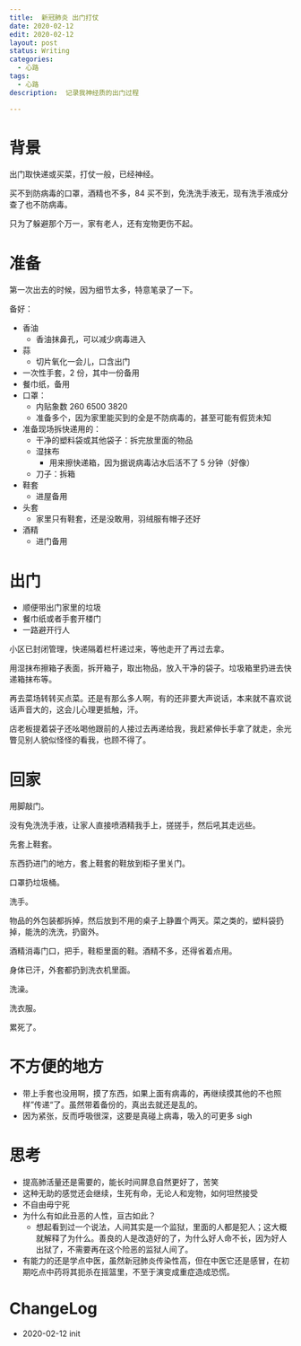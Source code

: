 ```yaml
---
title:  新冠肺炎 出门打仗
date: 2020-02-12
edit: 2020-02-12
layout: post
status: Writing
categories:
  - 心路
tags:
  - 心路
description:  记录我神经质的出门过程

---
```


# 背景

出门取快递或买菜，打仗一般，已经神经。

买不到防病毒的口罩，酒精也不多，84 买不到，免洗洗手液无，现有洗手液成分查了也不防病毒。

只为了躲避那个万一，家有老人，还有宠物更伤不起。

# 准备

第一次出去的时候，因为细节太多，特意笔录了一下。

备好：

- 香油
  - 香油抹鼻孔，可以减少病毒进入
- 蒜
  - 切片氧化一会儿，口含出门
- 一次性手套，2 份，其中一份备用
- 餐巾纸，备用
- 口罩：
  - 内贴象数 260 6500 3820
  - 准备多个，因为家里能买到的全是不防病毒的，甚至可能有假货未知
- 准备现场拆快递用的：
  - 干净的塑料袋或其他袋子：拆完放里面的物品
  - 湿抹布
    - 用来擦快递箱，因为据说病毒沾水后活不了 5 分钟（好像）
  - 刀子：拆箱
- 鞋套
  - 进屋备用
- 头套
  - 家里只有鞋套，还是没敢用，羽绒服有帽子还好
- 酒精
  - 进门备用

# 出门

- 顺便带出门家里的垃圾
- 餐巾纸或者手套开楼门
- 一路避开行人

小区已封闭管理，快递隔着栏杆递过来，等他走开了再过去拿。

用湿抹布擦箱子表面，拆开箱子，取出物品，放入干净的袋子。垃圾箱里扔进去快递箱抹布等。

再去菜场转转买点菜。还是有那么多人啊，有的还非要大声说话，本来就不喜欢说话声音大的，这会儿心理更抵触，汗。

店老板提着袋子还吆喝他跟前的人接过去再递给我，我赶紧伸长手拿了就走，余光瞥见别人貌似怪怪的看我，也顾不得了。

# 回家

用脚敲门。

没有免洗洗手液，让家人直接喷酒精我手上，搓搓手，然后吼其走远些。

先套上鞋套。

东西扔进门的地方，套上鞋套的鞋放到柜子里关门。

口罩扔垃圾桶。

洗手。

物品的外包装都拆掉，然后放到不用的桌子上静置个两天。菜之类的，塑料袋扔掉，能洗的洗洗，扔窗外。

酒精消毒门口，把手，鞋柜里面的鞋。酒精不多，还得省着点用。

身体已汗，外套都扔到洗衣机里面。

洗澡。

洗衣服。

累死了。

# 不方便的地方

- 带上手套也没用啊，摸了东西，如果上面有病毒的，再继续摸其他的不也照样”传递“了。虽然带着备份的，真出去就还是乱的。
- 因为紧张，反而呼吸很深，这要是真碰上病毒，吸入的可更多 sigh

# 思考

- 提高肺活量还是需要的，能长时间屏息自然更好了，苦笑
- 这种无助的感觉还会继续，生死有命，无论人和宠物，如何坦然接受
- 不自由毋宁死
- 为什么有如此丑恶的人性，亘古如此？
  - 想起看到过一个说法，人间其实是一个监狱，里面的人都是犯人；这大概就解释了为什么。善良的人是改造好的了，为什么好人命不长，因为好人出狱了，不需要再在这个险恶的监狱人间了。
- 有能力的还是学点中医，虽然新冠肺炎传染性高，但在中医它还是感冒，在初期吃点中药将其扼杀在摇篮里，不至于演变成重症造成恐慌。

# ChangeLog
- 2020-02-12 init

